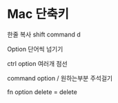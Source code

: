 # Mac 단축키 

한줄 복사 shift command d

Option 단어씩 넘기기

ctrl option 여러개 점선



command option /  원하는부분 주석걸기

fn option delete = delete